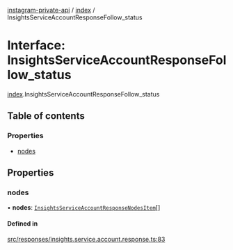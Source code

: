[instagram-private-api](../../README.md) / [index](../../modules/index.md) / InsightsServiceAccountResponseFollow_status

# Interface: InsightsServiceAccountResponseFollow\_status

[index](../../modules/index.md).InsightsServiceAccountResponseFollow_status

## Table of contents

### Properties

- [nodes](InsightsServiceAccountResponseFollow_status.md#nodes)

## Properties

### nodes

• **nodes**: [`InsightsServiceAccountResponseNodesItem`](InsightsServiceAccountResponseNodesItem.md)[]

#### Defined in

[src/responses/insights.service.account.response.ts:83](https://github.com/Nerixyz/instagram-private-api/blob/0e0721c/src/responses/insights.service.account.response.ts#L83)

